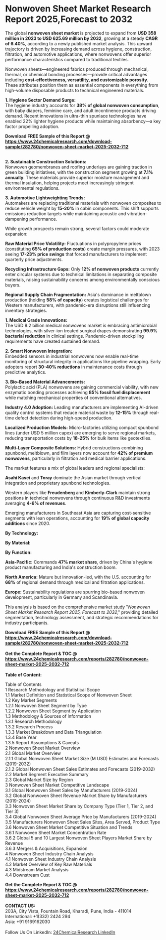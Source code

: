 <h1>Nonwoven Sheet Market Research Report 2025,Forecast to 2032</h1><p>The global <strong>nonwoven sheet market</strong> is projected to expand from <strong>USD 358 million in 2023 to USD 625.69 million by 2032</strong>, growing at a steady <strong>CAGR of 6.40%</strong>, according to a newly published market analysis. This upward trajectory is driven by increasing demand across hygiene, construction, filtration, and automotive applications, where nonwovens offer superior performance characteristics compared to traditional textiles.</p><p>Nonwoven sheets—engineered fabrics produced through mechanical, thermal, or chemical bonding processes—provide critical advantages including <strong>cost-effectiveness, versatility, and customizable porosity</strong>. These attributes position them as essential components in everything from high-volume disposable products to technical engineered materials.</p><p><strong>1. Hygiene Sector Demand Surge:</strong><br>
The hygiene industry accounts for <strong>38% of global nonwoven consumption</strong>, with baby diapers, feminine care, and adult incontinence products driving demand. Recent innovations in ultra-thin spunlace technologies have enabled 22% lighter hygiene products while maintaining absorbency—a key factor propelling adoption.</p><div><b>Download FREE Sample of this Report @ 
            <a href="https://www.24chemicalresearch.com/download-sample/282780/nonwoven-sheet-market-2025-2032-712">
            https://www.24chemicalresearch.com/download-sample/282780/nonwoven-sheet-market-2025-2032-712</a></b></div><br><p><strong>2. Sustainable Construction Solutions:</strong><br>
Nonwoven geomembranes and roofing underlays are gaining traction in green building initiatives, with the construction segment growing at <strong>7.1% annually</strong>. These materials provide superior moisture management and thermal insulation, helping projects meet increasingly stringent environmental regulations.</p><p><strong>3. Automotive Lightweighting Trends:</strong><br>
Automakers are replacing traditional materials with nonwoven composites to reduce vehicle weight by <strong>15-20%</strong> in cabin components. This shift supports emissions reduction targets while maintaining acoustic and vibration-dampening performance.</p><p>While growth prospects remain strong, several factors could moderate expansion:</p><p><strong>Raw Material Price Volatility:</strong> Fluctuations in polypropylene prices (constituting <strong>65% of production costs</strong>) create margin pressures, with 2023 seeing <strong>17-23% price swings</strong> that forced manufacturers to implement quarterly price adjustments.</p><p><strong>Recycling Infrastructure Gaps:</strong> Only <strong>12% of nonwoven products</strong> currently enter circular systems due to technical limitations in separating composite materials, raising sustainability concerns among environmentally conscious buyers.</p><p><strong>Regional Supply Chain Fragmentation:</strong> Asia's dominance in meltblown production (holding <strong>58% of capacity</strong>) creates logistical challenges for Western manufacturers, with pandemic-era disruptions still influencing inventory strategies.</p><p><strong>1. Medical Grade Innovations:</strong><br>
The USD 8.2 billion medical nonwovens market is embracing antimicrobial technologies, with silver-ion treated surgical drapes demonstrating <strong>99.9% bacterial reduction</strong> in clinical settings. Pandemic-driven stockpiling requirements have created sustained demand.</p><p><strong>2. Smart Nonwoven Integration:</strong><br>
Embedded sensors in industrial nonwovens now enable real-time monitoring of structural integrity in applications like pipeline wrapping. Early adopters report <strong>30-40% reductions</strong> in maintenance costs through predictive analytics.</p><p><strong>3. Bio-Based Material Advancements:</strong><br>
Polylactic acid (PLA) nonwovens are gaining commercial viability, with new enzymatic bonding processes achieving <strong>85% fossil fuel displacement</strong> while matching mechanical properties of conventional alternatives.</p><p><strong>Industry 4.0 Adoption:</strong> Leading manufacturers are implementing AI-driven quality control systems that reduce material waste by <strong>12-15%</strong> through real-time defect detection during high-speed production.</p><p><strong>Localized Production Models:</strong> Micro-factories utilizing compact spunbond lines (under USD 5 million capex) are emerging to serve regional markets, reducing transportation costs by <strong>18-25%</strong> for bulk items like geotextiles.</p><p><strong>Multi-Layer Composite Solutions:</strong> Hybrid constructions combining spunbond, meltblown, and film layers now account for <strong>42% of premium nonwovens</strong>, particularly in filtration and medical barrier applications.</p><p>The market features a mix of global leaders and regional specialists:</p><p><strong>Asahi Kasei</strong> and <strong>Toray</strong> dominate the Asian market through vertical integration and proprietary spunbond technologies.</p><p>Western players like <strong>Freudenberg</strong> and <strong>Kimberly-Clark</strong> maintain strong positions in technical nonwovens through continuous R&amp;D investments averaging <strong>4-6% of revenues</strong>.</p><p>Emerging manufacturers in Southeast Asia are capturing cost-sensitive segments with lean operations, accounting for <strong>19% of global capacity additions</strong> since 2020.</p><p><strong>By Technology:</strong></p><p><strong>By Material:</strong></p><p><strong>By Function:</strong></p><p><strong>Asia-Pacific:</strong> Commands <strong>47% market share</strong>, driven by China's hygiene product manufacturing and India's construction boom.</p><p><strong>North America:</strong> Mature but innovation-led, with the U.S. accounting for <strong>68%</strong> of regional demand through medical and filtration applications.</p><p><strong>Europe:</strong> Sustainability regulations are spurring bio-based nonwoven development, particularly in Germany and Scandinavia.</p><p>This analysis is based on the comprehensive market study "<em>Nonwoven Sheet Market Research Report 2025, Forecast to 2032</em>," providing detailed segmentation, technology assessment, and strategic recommendations for industry participants.</p><div><b>Download FREE Sample of this Report @ 
            <a href="https://www.24chemicalresearch.com/download-sample/282780/nonwoven-sheet-market-2025-2032-712">
            https://www.24chemicalresearch.com/download-sample/282780/nonwoven-sheet-market-2025-2032-712</a></b></div><br><div><b>Get the Complete Report & TOC @ 
            <a href="https://www.24chemicalresearch.com/reports/282780/nonwoven-sheet-market-2025-2032-712">
            https://www.24chemicalresearch.com/reports/282780/nonwoven-sheet-market-2025-2032-712</a></b></div><br>
            <b>Table of Content:</b><p>Table of Contents<br />
1 Research Methodology and Statistical Scope<br />
1.1 Market Definition and Statistical Scope of Nonwoven Sheet<br />
1.2 Key Market Segments<br />
1.2.1 Nonwoven Sheet Segment by Type<br />
1.2.2 Nonwoven Sheet Segment by Application<br />
1.3 Methodology & Sources of Information<br />
1.3.1 Research Methodology<br />
1.3.2 Research Process<br />
1.3.3 Market Breakdown and Data Triangulation<br />
1.3.4 Base Year<br />
1.3.5 Report Assumptions & Caveats<br />
2 Nonwoven Sheet Market Overview<br />
2.1 Global Market Overview<br />
2.1.1 Global Nonwoven Sheet Market Size (M USD) Estimates and Forecasts (2019-2032)<br />
2.1.2 Global Nonwoven Sheet Sales Estimates and Forecasts (2019-2032)<br />
2.2 Market Segment Executive Summary<br />
2.3 Global Market Size by Region<br />
3 Nonwoven Sheet Market Competitive Landscape<br />
3.1 Global Nonwoven Sheet Sales by Manufacturers (2019-2024)<br />
3.2 Global Nonwoven Sheet Revenue Market Share by Manufacturers (2019-2024)<br />
3.3 Nonwoven Sheet Market Share by Company Type (Tier 1, Tier 2, and Tier 3)<br />
3.4 Global Nonwoven Sheet Average Price by Manufacturers (2019-2024)<br />
3.5 Manufacturers Nonwoven Sheet Sales Sites, Area Served, Product Type<br />
3.6 Nonwoven Sheet Market Competitive Situation and Trends<br />
3.6.1 Nonwoven Sheet Market Concentration Rate<br />
3.6.2 Global 5 and 10 Largest Nonwoven Sheet Players Market Share by Revenue<br />
3.6.3 Mergers & Acquisitions, Expansion<br />
4 Nonwoven Sheet Industry Chain Analysis<br />
4.1 Nonwoven Sheet Industry Chain Analysis<br />
4.2 Market Overview of Key Raw Materials<br />
4.3 Midstream Market Analysis<br />
4.4 Downstream Cust</p><div><b>Get the Complete Report & TOC @ 
            <a href="https://www.24chemicalresearch.com/reports/282780/nonwoven-sheet-market-2025-2032-712">
            https://www.24chemicalresearch.com/reports/282780/nonwoven-sheet-market-2025-2032-712</a></b></div><br><b>CONTACT US:</b><br>
            203A, City Vista, Fountain Road, Kharadi, Pune, India - 411014<br>
            International: +1(332) 2424 294<br>
            Asia: +91 9169162030 <br><br>
            Follow Us On LinkedIn: <a href="https://www.linkedin.com/company/24chemicalresearch/">24ChemicalResearch LinkedIn</a>